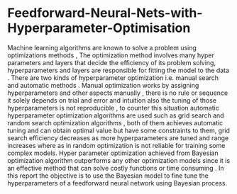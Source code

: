 # Feedforward-Neural-Nets-with-Hyperparameter-Optimisation
Machine learning algorithms are known to solve a problem using optimizations methods , The optimization method involves many hyper parameters and layers that decide the efficiency of its problem solving, hyperparameters and layers are responsible for fitting the model to the data . There are two kinds of hyperparameter optimization i.e. manual search and automatic methods . Manual optimization works by assigning hyperparameters and other aspects manually , there is no rule or sequence it solely depends on trial and error and intuition also the tuning of those hyperparameters is not reproducible , to counter this situation automatic hyperparameter optimization algorithms are used such as grid search and random search optimization algorithms , both of them achieves automatic tuning and can obtain optimal value but have some constraints to them, grid search efficiency decreases as more hyperparameters are tuned and range increases where as in random optimization is not reliable for training some complex models. Hyper parameter optimization achieved from Bayesian optimization algorithm outperforms any other optimization models since it is an effective method that can solve costly functions or time consuming . In this report the objective is to use the Bayesian model to fine tune the hyperparameters of a feedforward neural network using Bayesian process.
